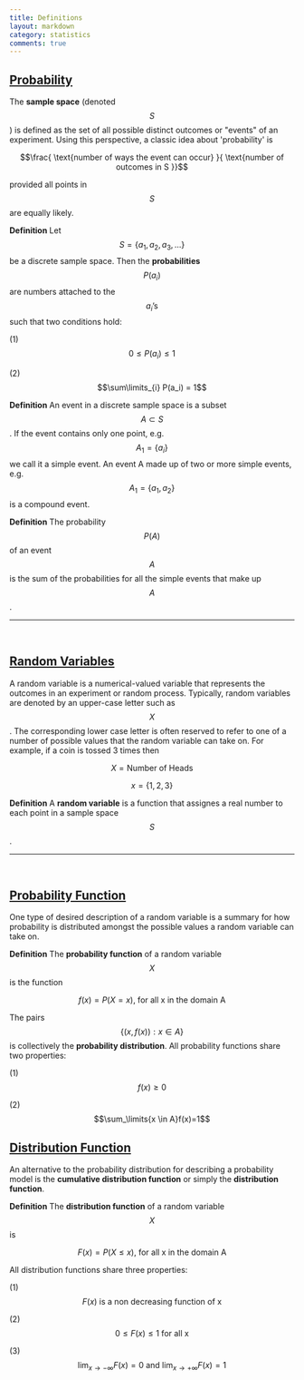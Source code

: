 ```yaml
---
title: Definitions
layout: markdown
category: statistics
comments: true
---
```


## <a href="#probability" name="probability">Probability</a>

The **sample space** (denoted $$S$$) is defined as the set of all possible distinct outcomes or "events" of an experiment. Using this perspective, a classic idea about 'probability' is

$$\frac{ \text{number of ways the event can occur} }{ \text{number of outcomes in S }}$$

provided all points in $$S$$ are equally likely.

**Definition** Let $$S = \{a_1, a_2, a_3, ...\}$$ be a discrete sample space. Then the **probabilities** $$P(a_i)$$ are numbers attached to the $$a_i\text{'s}$$ such that two conditions hold:

(1) $$0 \leq P(a_i) \leq1$$

(2) $$\sum\limits_{i} P(a_i) = 1$$


**Definition** An event in a discrete sample space is a subset $$A\subset S$$. If the event contains only one point, e.g. $$A_1 = \{a_i\}$$ we call it a simple event. An event A made up of two or more simple events, e.g. $$A_1 = \{a_1, a_2\}$$ is a compound event.

**Definition** The probability $$P(A)$$ of an event $$A$$ is the sum of the probabilities for all the simple events that make up $$A$$.

***
<br/>

## <a href="#randomVariables" name="randomVariables">Random Variables</a>

A random variable is a numerical-valued variable that represents the outcomes in an experiment or random process. Typically, random variables are denoted by an upper-case letter such as $$X$$. The corresponding lower case letter is often reserved to refer to one of a number of possible values that the random variable can take on. For example, if a coin is tossed 3 times then

$$X=\text{Number of Heads}$$

$$x=\{1, 2, 3\}$$

**Definition** A **random variable** is a function that assignes a real number to each point in a sample space $$S$$.

***
<br/>

## <a href="#probabilityFunction" name="probabilityFunction">Probability Function</a>

One type of desired description of a random variable is a summary for how probability is distributed amongst the possible values a random variable can take on.

**Definition** The **probability function**  of a random variable $$X$$ is the function

$$f(x)=P(X=x)\text{, for all x in the domain A }$$

The pairs $$\{(x, f(x)):x \in A\}$$ is collectively the **probability distribution**. All probability functions share two properties:

(1) $$f(x)\geq0$$

(2) $$\sum_\limits{x \in A}f(x)=1$$

## <a href="#distributionFunction" name="distributionFunction">Distribution Function</a>

An alternative to the probability distribution for describing a probability model is the **cumulative distribution function** or simply the **distribution function**.

**Definition** The **distribution function** of a random variable $$X$$ is

$$F(x)=P(X\leq x)\text{, for all x in the domain A }$$

All distribution functions share three properties:

(1) $$F(x)\text{ is a non decreasing function of x}$$

(2) $$0\leq F(x) \leq 1 \text{  for all x }$$

(3) $$\lim_{x\to-\infty} F(x)=0 \text{ and } \lim_{x\to+\infty} F(x)=1$$
